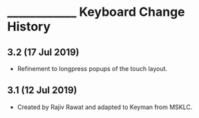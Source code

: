 ____________ Keyboard Change History
=======================

3.2 (17 Jul 2019)
-----------------

* Refinement to longpress popups of the touch layout.

3.1 (12 Jul 2019)
-----------------

* Created by Rajiv Rawat and adapted to Keyman from MSKLC.
